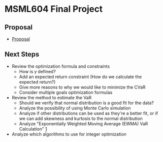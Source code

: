 # MSML604 Final Project

## Proposal

- [Proposal](proposal.md)

## Next Steps

- Review the optimization formula and constraints
    - How is $\gamma$ defined?
    - Add an expected return constraint (How do we calculate the expected return?)
    - Give more reasons to why we would like to minimize the CVaR
    - Consider multiple goals optimization formulas
- Review the method to estimate the VaR
    - Should we verify that normal distribution is a good fit for the data?
    - Analyze the possibility of using Monte Carlo simulation
    - Analyze if other distributions can be used as they're a better fit, or if we can add skewness and kurtosis to the normal distribution
    - Analyze "Exponentially Weighted Moving Average (EWMA) VaR Calculation" [1](https://www.mathworks.com/help/risk/estimate-var-using-parametric-methods.html)
- Analyze which algorithms to use for integer optimization
